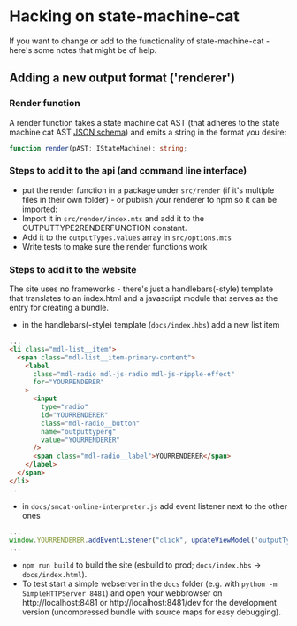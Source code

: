 # Hacking on state-machine-cat

If you want to change or add to the functionality of state-machine-cat - here's
some notes that might be of help.

## Adding a new output format ('renderer')

### Render function

A render function takes a state machine cat AST (that adheres to the
state machine cat AST [JSON schema](../tools/smcat-ast.schema.json))
and emits a string in the format you desire:

```typescript
function render(pAST: IStateMachine): string;
```

### Steps to add it to the api (and command line interface)

- put the render function in a package under `src/render` (if it's multiple files in their
  own folder) - or publish your renderer to npm so it can be imported:
- Import it in `src/render/index.mts` and add it to the OUTPUTTYPE2RENDERFUNCTION constant.
- Add it to the `outputTypes.values` array in `src/options.mts`
- Write tests to make sure the render functions work

### Steps to add it to the website

The site uses no frameworks - there's just a handlebars(-style) template that
translates to an index.html and a javascript module that serves as the entry for
creating a bundle.

- in the handlebars(-style) template (`docs/index.hbs`) add a new list item

```html
...
<li class="mdl-list__item">
  <span class="mdl-list__item-primary-content">
    <label
      class="mdl-radio mdl-js-radio mdl-js-ripple-effect"
      for="YOURRENDERER"
    >
      <input
        type="radio"
        id="YOURRENDERER"
        class="mdl-radio__button"
        name="outputtyperg"
        value="YOURRENDERER"
      />
      <span class="mdl-radio__label">YOURRENDERER</span>
    </label>
  </span>
</li>
...
```

- in `docs/smcat-online-interpreter.js` add event listener next to the other ones

```javascript
...
window.YOURRENDERER.addEventListener("click", updateViewModel('outputType'), false);
...
```

- `npm run build` to build the site (esbuild to prod; `docs/index.hbs`
  -> `docs/index.html`).
- To test start a simple webserver in the `docs` folder (e.g. with
  `python -m SimpleHTTPServer 8481`) and open your webbrowser on http://localhost:8481
  or http://localhost:8481/dev for the development version (uncompressed bundle with
  source maps for easy debugging).
